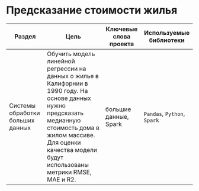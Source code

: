 # Предсказание стоимости жилья

Раздел | Цель | Ключевые слова проекта | Используемые библиотеки
------------- |---------------- | ---------------- | -----------------------
Системы обработки больших данных | Oбучить модель линейной регрессии на данных о жилье в Калифорнии в 1990 году. На основе данных нужно предсказать медианную стоимость дома в жилом массиве. Для оценки качества модели будут использованы метрики RMSE, MAE и R2. | большие данные, Spark  | `Pandas`, `Python`, `Spark`
